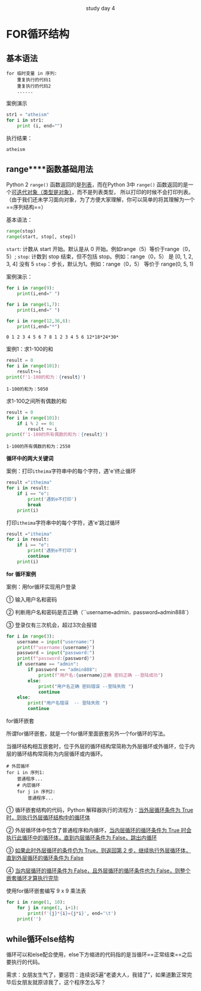 <center>study day 4</center>

# FOR循环结构

## **基本语法**

```
for 临时变量 in 序列:
    重复执行的代码1
    重复执行的代码2
    ......

```

案例演示

```python
str1 = "atheism"
for i in str1:
    print (i, end="")
```

执行结果：

```
atheism
```

## **range****函数基础用法**

Python 2 `range()` 函数返回的是<u>列表</u>，而在Python 3中 `range()` 函数返回的是一个<u>可迭代对象（类型是对象）</u>，而不是列表类型， 所以打印的时候不会打印列表。（由于我们还未学习面向对象，为了方便大家理解，你可以简单的将其理解为一个==序列结构==）

基本语法：

```python
range(stop)
range(start, stop[, step])
```

`start`: 计数从 start 开始。默认是从 0 开始。例如range（5）等价于range（0， 5）;
`stop`: 计数到 stop 结束，但不包括 stop。例如：range（0，5） 是 [0, 1, 2, 3, 4] 没有 5
`step`：步长，默认为1。例如：range（0，5） 等价于 range(0, 5, 1)



案例演示：

```python
for i in range(9):
    print(i,end=" ")

for i in range(1,7):
    print(i,end=" ")

for i in range(12,36,6):
    print(i,end="*")
```

```
0 1 2 3 4 5 6 7 8 1 2 3 4 5 6 12*18*24*30*
```

案例1：求1-100的和

```python
result = 0
for i in range(101):
    result+=i
print(f'1-100的和为：{result}')
```

```
1-100的和为：5050
```



求1-100之间所有偶数的和

```python
result = 0
for i in range(101):
    if i % 2 == 0:
        result += i
print(f'1-100的所有偶数的和为：{result}')
```

```
1-100的所有偶数的和为：2550
```

**循环中的两大关键词**

案例：打印`itheima`字符串中的每个字符，遇'e'终止循环

```python
result ="itheima"
for i in result:
    if i == "e":
        print('遇到e不打印')
        break
    print(i)
```



打印`itheima`字符串中的每个字符，遇'e'跳过循环

```python
result ="itheima"
for i in result:
    if i == "e":
        print('遇到e不打印')
        continue
    print(i)
```



**for** **循环案例**

案例：用for循环实现用户登录

① 输入用户名和密码

② 判断用户名和密码是否正确（``username`=`admin`，`password`=`admin888`） 

③ 登录仅有三次机会，超过3次会报错 

```python
for i in range(3):
    username = input("username:")
    print(f"username:{username}")
    password = input("password:")
    print(f"password:{password}")
    if username == "admin":
        if password == "admin888":
            print(f"用户名:{username}正确 密码正确 --登陆成功")
        else:
            print("用户名正确 密码错误 --登陆失败 ")
            continue
    else:
        print("用户名错误  -- 登陆失败 ")
        continue

```

for循环嵌套

所谓for循环嵌套，就是一个for循环里面嵌套另外一个for循环的写法。

当循环结构相互嵌套时，位于外层的循环结构常简称为外层循环或外循环，位于内层的循环结构常简称为内层循环或内循环。

```
# 外层循环
for i in 序列1:
    普通程序...
    # 内层循环
    for j in 序列2:
        普通程序...
```

① 循环嵌套结构的代码，Python 解释器执行的流程为：<u>当外层循环条件为 True 时，则执行外层循环结构中的循环体</u>

② 外层循环体中包含了普通程序和内循环，<u>当内层循环的循环条件为 True 时会执行此循环中的循环体，直到内层循环条件为 False，跳出内循环</u>

③ <u>如果此时外层循环的条件仍为 True，则返回第 2 步，继续执行外层循环体，直到外层循环的循环条件为 False</u>

④ <u>当内层循环的循环条件为 False，且外层循环的循环条件也为 False，则整个嵌套循环才算执行完毕</u>

使用for循环嵌套编写 9 x 9 乘法表

```python
for i in range(1, 10):
    for j in range(1, i+1):
        print(f'{j}*{i}={j*i}', end='\t')
    print('')

```

## while循环else结构

循环可以和else配合使用，else下方缩进的代码指的是当循环==正常结束==之后要执行的代码。

需求：女朋友生气了，要惩罚：连续说5遍“老婆大人，我错了”，如果道歉正常完毕后女朋友就原谅我了，这个程序怎么写？



